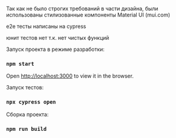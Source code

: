 Так как не было строгих требований в части дизайна, были использованы стилизованные компоненты Material UI (mui.com)

е2е тесты написаны на cypress

юнит тестов нет т.к. нет чистых функций

Запуск проекта в режиме разработки:

### `npm start`

Open [http://localhost:3000](http://localhost:3000) to view it in the browser.

Запуск тестов:

### `npx cypress open`

Сборка проекта:

### `npm run build`
